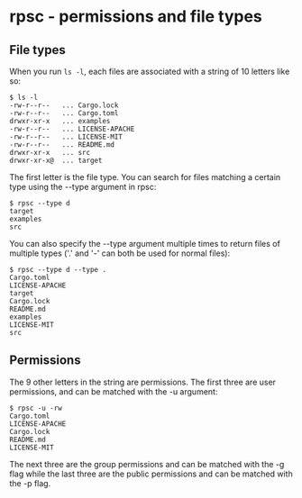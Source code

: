 # rpsc - permissions and file types

## File types

When you run `ls -l`, each files are associated with a string of 10 letters like so:
```shell
$ ls -l
-rw-r--r--   ... Cargo.lock
-rw-r--r--   ... Cargo.toml
drwxr-xr-x   ... examples
-rw-r--r--   ... LICENSE-APACHE
-rw-r--r--   ... LICENSE-MIT
-rw-r--r--   ... README.md
drwxr-xr-x   ... src
drwxr-xr-x@  ... target
```
The first letter is the file type. You can search for files matching a certain type using the --type argument in rpsc:
```shell
$ rpsc --type d
target
examples
src
```
You can also specify the --type argument multiple times to return files of multiple types ('.' and '-' can both be used for normal files):  
```shell
$ rpsc --type d --type .
Cargo.toml
LICENSE-APACHE
target
Cargo.lock
README.md
examples
LICENSE-MIT
src
```

## Permissions

The 9 other letters in the string are permissions. The first three are user permissions, and can be matched with the -u argument:
```shell
$ rpsc -u -rw
Cargo.toml
LICENSE-APACHE
Cargo.lock
README.md
LICENSE-MIT 
```

The next three are the group permissions and can be matched with the -g flag while the last three are the public permissions and can be matched with the -p flag.

